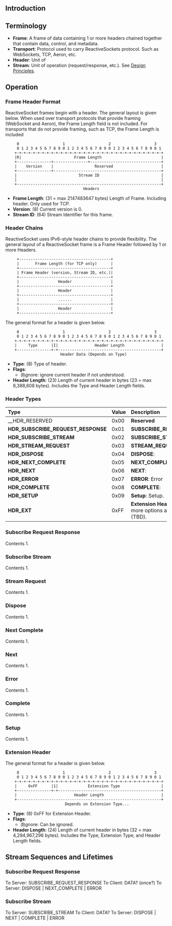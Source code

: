## Introduction

## Terminology

* __Frame__: A frame of data containing 1 or more headers chained together that contain data, control,
and metadata.
* __Transport__: Protocol used to carry ReactiveSockets protocol. Such as WebSockets, TCP, Aeron, etc.
* __Header__: Unit of 
* __Stream__: Unit of operation (request/response, etc.). See [Design Principles](DesignPrinciples.md).

## Operation

### Frame Header Format

ReactiveSocket frames begin with a header. The general layout is given below. When used over
transport protocols that provide framing (WebSocket and Aeron), the Frame Length field is not included.
For transports that do not provide framing, such as TCP, the Frame Length is included

```
     0                   1                   2                   3
     0 1 2 3 4 5 6 7 8 9 0 1 2 3 4 5 6 7 8 9 0 1 2 3 4 5 6 7 8 9 0 1
    +-+-+-+-+-+-+-+-+-+-+-+-+-+-+-+-+-+-+-+-+-+-+-+-+-+-+-+-+-+-+-+-+
    |R|                       Frame Length                          |
    +---------------+---------------+-------------------------------+
    |    Version    |                  Reserved                     |
    +---------------+-----------------------------------------------+
    |                           Stream ID                           |
    |                                                               |
    +---------------------------------------------------------------+
                                  Headers
```

* __Frame Length__: (31 = max 2147483647 bytes) Length of Frame. Including header. Only used for TCP.
* __Version__: (8) Current version is 0.
* __Stream ID__: (64) Stream Identifier for this frame.

### Header Chains

ReactiveSocket uses IPv6-style header chains to provide flexibility. The general layout of a ReactiveSocket
frame is a Frame Header followed by 1 or more Headers.

```
     +----------------------------------------+
     |       Frame Length (for TCP only)      |
     +----------------------------------------+
     | Frame Header (version, Stream ID, etc.)|
     +----------------------------------------+
     |                 Header                 |
     +----------------------------------------+
     |                 Header                 |
     +----------------------------------------+
     |                 ......                 |
     +----------------------------------------+
     |                 Header                 |
     +----------------------------------------+
```

The general format for a header is given below.

```
     0                   1                   2                   3
     0 1 2 3 4 5 6 7 8 9 0 1 2 3 4 5 6 7 8 9 0 1 2 3 4 5 6 7 8 9 0 1
    +-+-+-+-+-+-+-+-+-+-+-+-+-+-+-+-+-+-+-+-+-+-+-+-+-+-+-+-+-+-+-+-+
    |     Type      |I|                Header Length                |
    +---------------+-+---------------------------------------------+
                        Header Data (Depends on Type)
```

* __Type__: (8) Type of header.
* __Flags__:
    * (__I__)gnore: ignore current header if not understood.
* __Header Length__: (23) Length of current header in bytes (23 = max 8,388,608 bytes). Includes
the Type and Header Length fields.

### Header Types

|  Type                              | Value  | Description |
|:-----------------------------------|:-------|:------------|
| __HDR_RESERVED                     | 0x00 | __Reserved__ |
| __HDR_SUBSCRIBE_REQUEST_RESPONSE__ | 0x01 | __SUBSCRIBE_REQUEST_RESPONSE__: |
| __HDR_SUBSCRIBE_STREAM__           | 0x02 | __SUBSCRIBE_STREAM__: |
| __HDR_STREAM_REQUEST__             | 0x03 | __STREAM_REQUEST__: |
| __HDR_DISPOSE__                    | 0x04 | __DISPOSE__: |
| __HDR_NEXT_COMPLETE__              | 0x05 | __NEXT_COMPLETE__: |
| __HDR_NEXT__                       | 0x06 | __NEXT__: |
| __HDR_ERROR__                      | 0x07 | __ERROR__: Error |
| __HDR_COMPLETE__                   | 0x08 | __COMPLETE__: |
| __HDR_SETUP__                      | 0x09 | __Setup__: Setup. |
| __HDR_EXT__                        | 0xFF | __Extension Header__: Used to extend more options as well as extensions (TBD). |

### Subscribe Request Response

Contents
1. 

### Subscribe Stream

Contents
1.

### Stream Request

Contents
1.

### Dispose

Contents
1.

### Next Complete

Contents
1.

### Next

Contents
1.

### Error

Contents
1.

### Complete

Contents
1.

### Setup

Contents
1.

### Extension Header

The general format for a header is given below.

```
     0                   1                   2                   3
     0 1 2 3 4 5 6 7 8 9 0 1 2 3 4 5 6 7 8 9 0 1 2 3 4 5 6 7 8 9 0 1
    +-+-+-+-+-+-+-+-+-+-+-+-+-+-+-+-+-+-+-+-+-+-+-+-+-+-+-+-+-+-+-+-+
    |     0xFF      |1|             Extension Type                  |
    +---------------+-+---------------------------------------------+
    |                         Header Length                         |
    +---------------------------------------------------------------+
                          Depends on Extension Type...
```

* __Type__: (8) 0xFF for Extension Header.
* __Flags__:
    * (__I__)gnore: Can be ignored.
* __Header Length__: (24) Length of current header in bytes (32 = max 4,294,967,296 bytes). Includes
the Type, Extension Type, and Header Length fields.

## Stream Sequences and Lifetimes

### Subscribe Request Response

To Server: SUBSCRIBE_REQUEST_RESPONSE
To Client: DATA? (once?)
To Server: DISPOSE | NEXT_COMPLETE | ERROR

### Subscribe Stream

To Server: SUBSCRIBE_STREAM
To Client: DATA?
To Server: DISPOSE | NEXT | COMPLETE | ERROR
